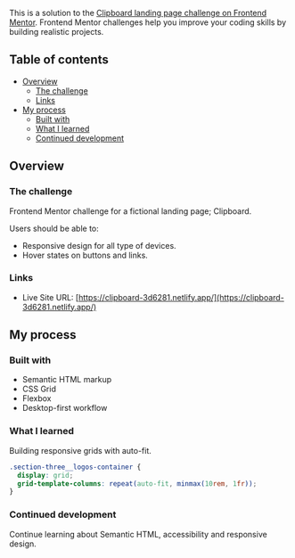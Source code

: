 This is a solution to the [Clipboard landing page challenge on Frontend Mentor](https://www.frontendmentor.io/challenges/clipboard-landing-page-5cc9bccd6c4c91111378ecb9). Frontend Mentor challenges help you improve your coding skills by building realistic projects.

## Table of contents

- [Overview](#overview)
  - [The challenge](#the-challenge)
  - [Links](#links)
- [My process](#my-process)
  - [Built with](#built-with)
  - [What I learned](#what-i-learned)
  - [Continued development](#continued-development)

## Overview

### The challenge

Frontend Mentor challenge for a fictional landing page; Clipboard.

Users should be able to:

- Responsive design for all type of devices.
- Hover states on buttons and links.

### Links

- Live Site URL: [https://clipboard-3d6281.netlify.app/](https://clipboard-3d6281.netlify.app/)

## My process

### Built with

- Semantic HTML markup
- CSS Grid
- Flexbox
- Desktop-first workflow

### What I learned

Building responsive grids with auto-fit.

```css
.section-three__logos-container {
  display: grid;
  grid-template-columns: repeat(auto-fit, minmax(10rem, 1fr));
}
```

### Continued development

Continue learning about Semantic HTML, accessibility and responsive design.
